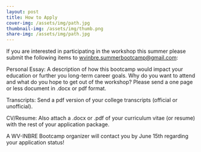 ```yaml
---
layout: post
title: How to Apply
cover-img: /assets/img/path.jpg
thumbnail-img: /assets/img/thumb.png
share-img: /assets/img/path.jpg
---
```


If you are interested in participating in the workshop this summer please submit the following items to wvinbre.summerbootcamp@gmail.com:

Personal Essay: A description of how this bootcamp would impact your education or further you long-term career goals. Why do you want to attend and what do you hope to get out of the workshop? Please send a one page or less document in .docx or pdf format.

Transcripts: Send a pdf version of your college transcripts (official or unofficial).

CV/Resume: Also attach a .docx or .pdf of your curriculum vitae (or resume) with the rest of your application package.

A WV-INBRE Bootcamp organizer will contact you by June 15th regarding your application status!


